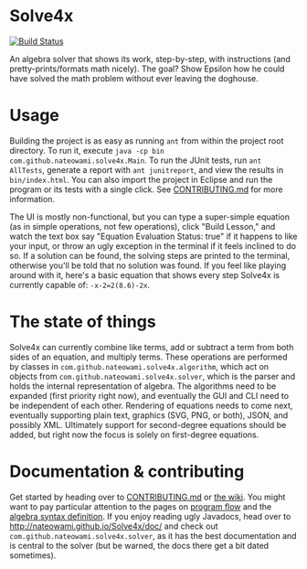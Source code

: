 Solve4x
=======

[![Build Status](https://travis-ci.org/Nateowami/Solve4x.svg?branch=master)](https://travis-ci.org/Nateowami/Solve4x)

An algebra solver that shows its work, step-by-step, with instructions (and pretty-prints/formats math nicely). The goal? Show Epsilon how he could have solved the math problem without ever leaving the doghouse.

Usage
=====

Building the project is as easy as running `ant` from within the project root directory. To run it, execute `java -cp bin com.github.nateowami.solve4x.Main`. To run the JUnit tests, run `ant AllTests`, generate a report with `ant junitreport`, and view the results in `bin/index.html`. You can also import the project in Eclipse and run the program or its tests with a single click. See [CONTRIBUTING.md](https://github.com/Nateowami/Solve4x/blob/master/CONTRIBUTING.md) for more information.

The UI is mostly non-functional, but you can type a super-simple equation (as in simple operations, not few operations), click "Build Lesson," and watch the text box say "Equation Evaluation Status: true" if it happens to like your input, or throw an ugly exception in the terminal if it feels inclined to do so. If a solution can be found, the solving steps are printed to the terminal, otherwise you'll be told that no solution was found. If you feel like playing around with it, here's a basic equation that shows every step Solve4x is currently capable of: `-x-2=2(8.6)-2x`.

The state of things
===================

Solve4x can currently combine like terms, add or subtract a term from both sides of an equation, and multiply terms. These operations are performed by classes in `com.github.nateowami.solve4x.algorithm`, which act on objects from `com.github.nateowami.solve4x.solver`, which is the parser and holds the internal representation of algebra. The algorithms need to be expanded (first priority right now), and eventually the GUI and CLI need to be independent of each other. Rendering of equations needs to come next, eventually supporting plain text, graphics (SVG, PNG, or both), JSON, and possibly XML. Ultimately support for second-degree equations should be added, but right now the focus is solely on first-degree equations.

Documentation & contributing
============================

Get started by heading over to [CONTRIBUTING.md](https://github.com/Nateowami/Solve4x/blob/master/CONTRIBUTING.md) or [the wiki](https://github.com/Nateowami/Solve4x/wiki). You might want to pay particular attention to the pages on  [program flow](https://github.com/Nateowami/Solve4x/wiki/Program-Flow) and the [algebra syntax definition](https://github.com/Nateowami/Solve4x/wiki/Algebra-Syntax-Definition). If you enjoy reading ugly Javadocs, head over to http://nateowami.github.io/Solve4x/doc/ and check out `com.github.nateowami.solve4x.solver`, as it has the best documentation and is central to the solver (but be warned, the docs there get a bit dated sometimes).

